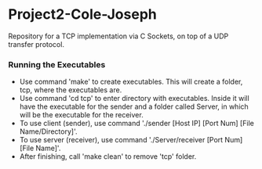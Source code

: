 # Project2-Cole-Joseph
Repository for a TCP implementation via C Sockets, on top of a UDP transfer protocol.

### Running the Executables

- Use command 'make' to create executables. This will create a folder, tcp, where the executables are.
- Use command 'cd tcp' to enter directory with executables. Inside it will have the executable for the sender and a folder called Server, in which will be the executable for the receiver.
- To use client (sender), use command './sender [Host IP] [Port Num] [File Name/Directory]'.
- To use server (receiver), use command './Server/receiver [Port Num] [File Name]'.
- After finishing, call 'make clean' to remove 'tcp' folder.
